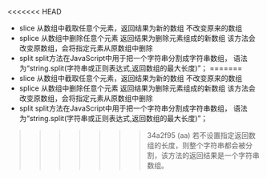 <<<<<<< HEAD
- slice
    从数组中截取任意个元素，返回结果为新的数组
    不改变原来的数组
- splice
    从数组中删除任意个元素
    返回结果为删除元素组成的新数组
    该方法会改变原数组，会将指定元素从原数组中删除
- split
    split方法在JavaScript中用于把一个字符串分割成字符串数组，
    语法为“string.split(字符串或正则表达式,返回数组的最大长度)”；
=======
- slice
    从数组中截取任意个元素，返回结果为新的数组
    不改变原来的数组
- splice
    从数组中删除任意个元素
    返回结果为删除元素组成的新数组
    该方法会改变原数组，会将指定元素从原数组中删除
- split
    split方法在JavaScript中用于把一个字符串分割成字符串数组，
    语法为“string.split(字符串或正则表达式,返回数组的最大长度)”；
>>>>>>> 34a2f95 (aa)
    若不设置指定返回数组的长度，则整个字符串都会被分割，该方法的返回结果是一个字符串数组。